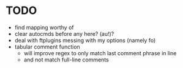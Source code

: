 TODO
====

*   find mapping worthy of <backspace>
*   clear autocmds before any here? (au!)?
*   deal with ftplugins messing with my options (namely fo)
*   tabular comment function
    *   will improve regex to only match last comment phrase in line
    *   and not match full-line comments

